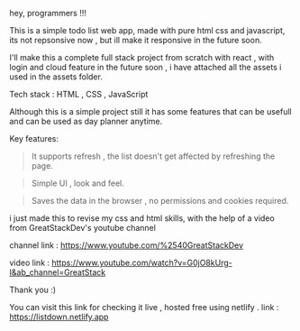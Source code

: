 hey, programmers !!!

This is a simple todo list web app, made with pure html css and javascript, its not repsonsive now , but ill make it responsive in the future soon.

I'll make this a complete full stack project from scratch with react , with login and cloud feature in the future soon , i have attached all the assets i used in the assets folder.

Tech stack : HTML , CSS , JavaScript

Although this is a simple project still it has some features that can be usefull and can be used as day planner anytime.

Key features:

> It supports refresh , the list doesn't get affected by refreshing the page.

> Simple UI , look and feel.

> Saves the data in the browser , no permissions and cookies required.

i just made this to revise my css and html skills, with the help of a video from GreatStackDev's youtube channel

channel link :
https://www.youtube.com/%2540GreatStackDev

video link : https://www.youtube.com/watch?v=G0jO8kUrg-I&ab_channel=GreatStack

Thank you :)

You can visit this link for checking it live , hosted free using netlify .
link : https://listdown.netlify.app
